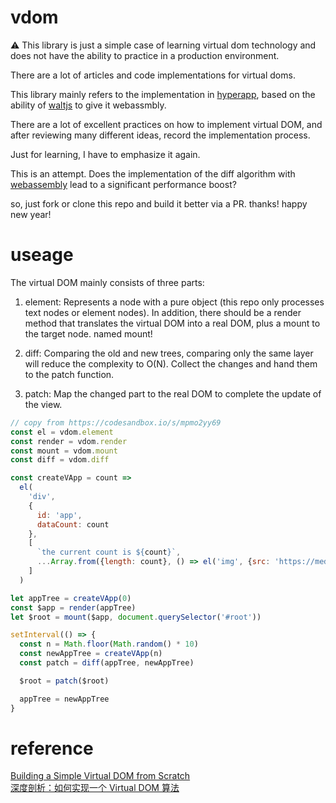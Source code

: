 # vdom

⚠️ This library is just a simple case of learning virtual dom technology and does not have the ability to practice in a production environment.

There are a lot of articles and code implementations for virtual doms. 

This library mainly refers to the implementation in [hyperapp](https://github.com/jorgebucaran/hyperapp/blob/V2/README.md), based on the ability of [waltjs](https://github.com/ballercat/walt) to give it webassmbly.

There are a lot of excellent practices on how to implement virtual DOM, and after reviewing many different ideas, record the implementation process.

Just for learning, I have to emphasize it again.

This is an attempt. Does the implementation of the diff algorithm with [webassembly](https://developer.mozilla.org/zh-CN/docs/WebAssembly) lead to a significant performance boost?

so, just fork or clone this repo and build it better via a PR. thanks! happy new year!

# useage

The virtual DOM mainly consists of three parts:

1. element: Represents a node with a pure object (this repo only processes text nodes or element nodes). In addition, there should be a render method that translates the virtual DOM into a real DOM, plus a mount to the target node. named mount!

2. diff: Comparing the old and new trees, comparing only the same layer will reduce the complexity to O(N). Collect the changes and hand them to the patch function.

3. patch: Map the changed part to the real DOM to complete the update of the view.

```js
// copy from https://codesandbox.io/s/mpmo2yy69
const el = vdom.element
const render = vdom.render
const mount = vdom.mount
const diff = vdom.diff

const createVApp = count => 
  el(
    'div',
    {
      id: 'app',
      dataCount: count
    },
    [
      `the current count is ${count}`,
      ...Array.from({length: count}, () => el('img', {src: 'https://media.giphy.com/media/cuPm4p4pClZVC/giphy.gif'}))
    ]
  )

let appTree = createVApp(0)
const $app = render(appTree)
let $root = mount($app, document.querySelector('#root'))

setInterval(() => {
  const n = Math.floor(Math.random() * 10)
  const newAppTree = createVApp(n)
  const patch = diff(appTree, newAppTree)

  $root = patch($root)

  appTree = newAppTree
}
```

# reference

[Building a Simple Virtual DOM from Scratch](https://dev.to/ycmjason/building-a-simple-virtual-dom-from-scratch-3d05)</br>
[深度剖析：如何实现一个 Virtual DOM 算法](https://github.com/livoras/blog/issues/13)